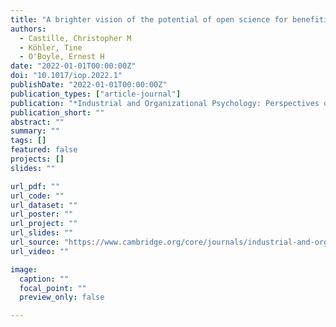 ```yaml
---
title: "A brighter vision of the potential of open science for benefiting practice: A ManyOrgs proposal"
authors:
  - Castille, Christopher M
  - Köhler, Tine
  - O'Boyle, Ernest H
date: "2022-01-01T00:00:00Z"
doi: "10.1017/iop.2022.1"
publishDate: "2022-01-01T00:00:00Z"
publication_types: ["article-journal"]
publication: "*Industrial and Organizational Psychology: Perspectives on Science and Practice*"
publication_short: ""
abstract: ""
summary: ""
tags: []
featured: false
projects: []
slides: ""

url_pdf: ""
url_code: ""
url_dataset: ""
url_poster: ""
url_project: ""
url_slides: ""
url_source: "https://www.cambridge.org/core/journals/industrial-and-organizational-psychology-perspectives-on-science-and-practice/article/bright-vision-of-the-potential-of-open-science-for-benefiting-practice-a-manyorgs-proposal/8A2C8C8C8C8C8C8C8C8C8C8C8C8C8C8C"
url_video: ""

image:
  caption: ""
  focal_point: ""
  preview_only: false

---
```

